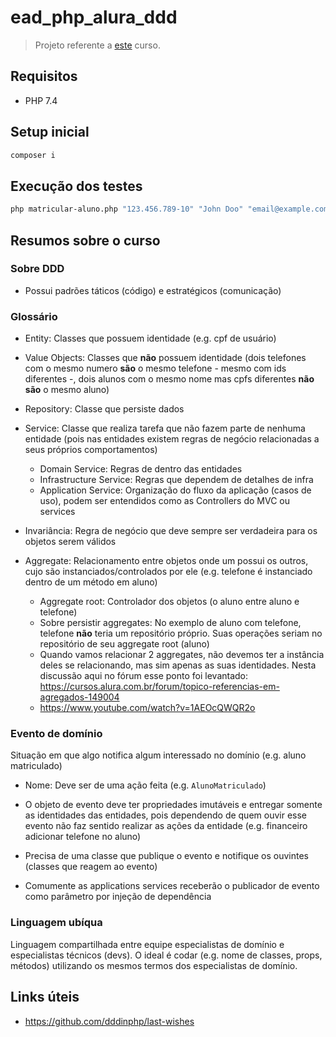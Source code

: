 # ead_php_alura_ddd

> Projeto referente a [este](https://cursos.alura.com.br/course/domain-driven-design-php) curso.

## Requisitos

- PHP 7.4

## Setup inicial

```sh
composer i
```

## Execução dos testes

```sh
php matricular-aluno.php "123.456.789-10" "John Doo" "email@example.com"
```

## Resumos sobre o curso

### Sobre DDD

- Possui padrões táticos (código) e estratégicos (comunicação)

### Glossário

- Entity: Classes que possuem identidade (e.g. cpf de usuário)
- Value Objects: Classes que **não** possuem identidade (dois telefones com o mesmo numero **são** o mesmo telefone - mesmo com ids diferentes -, dois alunos com o mesmo nome mas cpfs diferentes **não são** o mesmo aluno)
- Repository: Classe que persiste dados
- Service: Classe que realiza tarefa que não fazem parte de nenhuma entidade (pois nas entidades existem regras de negócio relacionadas a seus próprios comportamentos)
    - Domain Service: Regras de dentro das entidades
    - Infrastructure Service: Regras que dependem de detalhes de infra
    - Application Service: Organização do fluxo da aplicação (casos de uso), podem ser entendidos como as Controllers do MVC ou services

- Invariância: Regra de negócio que deve sempre ser verdadeira para os objetos serem válidos
- Aggregate: Relacionamento entre objetos onde um possui os outros, cujo são instanciados/controlados por ele (e.g. telefone é instanciado dentro de um método em aluno)
    - Aggregate root: Controlador dos objetos (o aluno entre aluno e telefone)
    - Sobre persistir aggregates: No exemplo de aluno com telefone, telefone **não** teria um repositório próprio. Suas operações seriam no repositório de seu aggregate root (aluno)
    - Quando vamos relacionar 2 aggregates, não devemos ter a instância deles se relacionando, mas sim apenas as suas identidades. Nesta discussão aqui no fórum esse ponto foi levantado: https://cursos.alura.com.br/forum/topico-referencias-em-agregados-149004
    - https://www.youtube.com/watch?v=1AEOcQWQR2o

### Evento de domínio

Situação em que algo notifica algum interessado no domínio (e.g. aluno matriculado)
- Nome: Deve ser de uma ação feita (e.g. `AlunoMatriculado`)
- O objeto de evento deve ter propriedades imutáveis e entregar somente as identidades das entidades, pois dependendo de quem ouvir esse evento não faz sentido realizar as ações da entidade (e.g. financeiro adicionar telefone no aluno)

- Precisa de uma classe que publique o evento e notifique os ouvintes (classes que reagem ao evento)

- Comumente as applications services receberão o publicador de evento como parâmetro por injeção de dependência

### Linguagem ubíqua

Linguagem compartilhada entre equipe especialistas de domínio e especialistas técnicos (devs). O ideal é codar (e.g. nome de classes, props, métodos) utilizando os mesmos termos dos especialistas de domínio.

## Links úteis

- https://github.com/dddinphp/last-wishes
